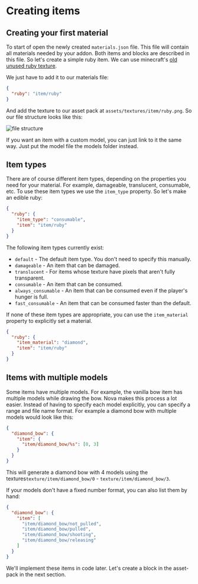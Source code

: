 # Creating items

## Creating your first material

To start of open the newly created ``materials.json`` file. This file will contain all materials needed by your addon.
Both
items and blocks are described in this file. So let's create a simple ruby item. We can use minecraft's [old unused ruby
texture](https://i.imgur.com/VW3UMqh.png).

We just have to add it to our materials file:

```json
{
  "ruby": "item/ruby"
}
```

And add the texture to our asset pack at ``assets/textures/item/ruby.png``. So our file structure looks like this:

![file structure](https://i.imgur.com/GVf5LHf.png)

If you want an item with a custom model, you can just link to it the same way. Just put the model file the models folder
instead.

## Item types

There are of course different item types, depending on the properties you need for your material. For example,
damageable,
translucent, consumable, etc. To use these item types we use the ``item_type`` property. So let's make an edible ruby:

```json
{
  "ruby": {
    "item_type": "consumable",
    "item": "item/ruby"
  }
}
```

The following item types currently exist:

* ``default`` - The default item type. You don't need to specify this manually.
* ``damageable`` - An item that can be damaged.
* ``translucent`` - For items whose texture have pixels that aren't fully transparent.
* ``consumable`` - An item that can be consumed.
* ``always_consumable`` - An item that can be consumed even if the player's hunger is full.
* ``fast_consumable`` - An item that can be consumed faster than the default.

If none of these item types are appropriate, you can use the ``item_material`` property to explicitly set a material.

```json
{
  "ruby": {
    "item_material": "diamond",
    "item": "item/ruby"
  }
}
```

## Items with multiple models

Some items have multiple models. For example, the vanilla bow item has multiple models while drawing the bow. Nova makes
this process a lot easier. Instead of having to specify each model explicitly, you can specify a range and file name
format.
For example a diamond bow with multiple models would look like this:

```json
{
  "diamond_bow": {
    "item": {
      "item/diamond_bow/%s": [0, 3]
    }
  }
}
```

This will generate a diamond bow with 4 models using the textures``texture/item/diamond_bow/0`` -
``texture/item/diamond_bow/3``.

If your models don't have a fixed number format, you can also list them by hand:

```json
{
  "diamond_bow": {
    "item": [
      "item/diamond_bow/not_pulled",
      "item/diamond_bow/pulled",
      "item/diamond_bow/shooting",
      "item/diamond_bow/releasing"
    ]
  }
}
```

We'll implement these items in code later. Let's create a block in the asset-pack in the next section.